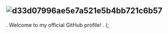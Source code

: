 ## ![d33d07996ae5e7a521e5b4bb721c6b57](https://user-images.githubusercontent.com/60020692/88668757-69285700-d0b9-11ea-9335-f01425da2601.gif)
.  Welcome to my official GitHub profile!
.  (;
